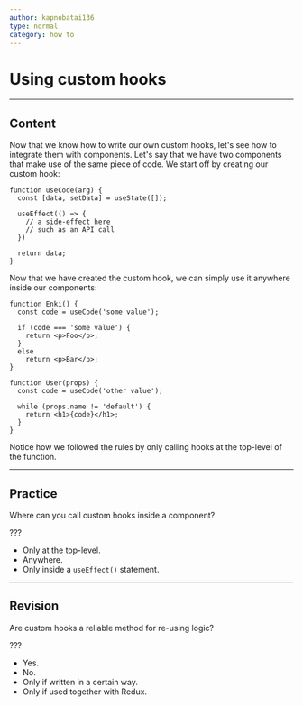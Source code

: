 ```yaml
---
author: kapnobatai136
type: normal
category: how to
---
```


# Using custom hooks


---

## Content

Now that we know how to write our own custom hooks, let's see how to integrate them with components. Let's say that we have two components that make use of the same piece of code. We start off by creating our custom hook:

```plain-text
function useCode(arg) {
  const [data, setData] = useState([]);

  useEffect(() => {
    // a side-effect here
    // such as an API call
  })

  return data;
}
```

Now that we have created the custom hook, we can simply use it anywhere inside our components:

```plain-text
function Enki() {
  const code = useCode('some value');

  if (code === 'some value') {
    return <p>Foo</p>;
  }
  else
    return <p>Bar</p>;
}

function User(props) {
  const code = useCode('other value');

  while (props.name != 'default') {
    return <h1>{code}</h1>;
  }
}
```

Notice how we followed the rules by only calling hooks at the top-level of the function.


---

## Practice

Where can you call custom hooks inside a component?

???

- Only at the top-level.
- Anywhere.
- Only inside a `useEffect()` statement.


---

## Revision

Are custom hooks a reliable method for re-using logic?

???

- Yes.
- No.
- Only if written in a certain way.
- Only if used together with Redux.
 
